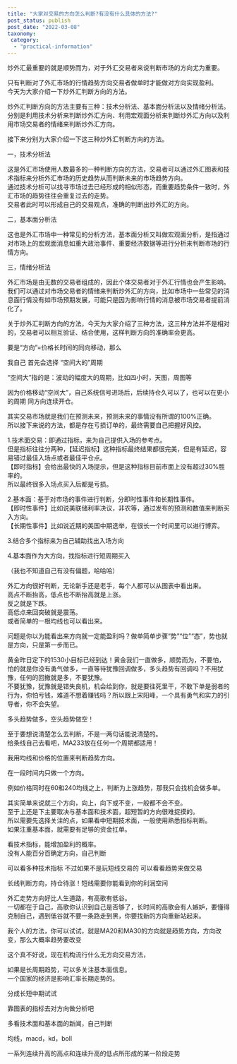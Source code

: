 ```yaml
---
title: "大家对交易的方向怎么判断?有没有什么具体的方法?"
post_status: publish
post_date: "2022-03-08"
taxonomy:
 category: 
  - "practical-information"
---
```


炒外汇最重要的就是顺势而为，对于外汇交易者来说判断市场的方向尤为重要。  

只有判断对了外汇市场的行情趋势方向交易者做单时才能做对方向实现盈利。  
今天为大家介绍一下炒外汇判断方向的方法。  

炒外汇判断方向的方法主要有三种：技术分析法、基本面分析法以及情绪分析法。  
分别是利用技术分析来判断炒外汇方向、利用宏观面分析来判断炒外汇方向以及利用市场交易者的情绪来判断炒外汇方向。  

接下来分别为大家介绍一下这三种炒外汇判断方向的方法。  

一，技术分析法

这是外汇市场使用人数最多的一种判断方向的方法，交易者可以通过外汇图表和技术指标来分析外汇市场的历史趋势从而判断未来的市场趋势方向。  
通过技术分析可以找寻市场过去已经形成的相似形态，而重要趋势条件一致时，外汇市场的趋势往往会重复过去的走势。  
交易者此时可以形成自己的交易观点，准确的判断出炒外汇的方向。  

二，基本面分析法

这也是外汇市场中一种常见的分析方法，基本面分析又叫做宏观面分析，是指通过对市场上的宏观面消息如重大政治事件、重要经济数据等进行分析来判断市场的行情方向。  

三，情绪分析法

外汇市场是由无数的交易者组成的，因此个体交易者对于外汇行情也会产生影响。  
我们可以通过对市场交易者的情绪来判断炒外汇的方向，比如市场中一些常见的消息面行情没有如市场预期发展，可能只是因为影响行情的消息被市场交易者提前消化了。  

关于炒外汇判断方向的方法，今天为大家介绍了三种方法，这三种方法并不是相对的，交易者可以相互验证、结合使用，这样判断方向的准确率会更高。  

要是“方向”=价格长时间的同向移动，那么

我自己 首先会选择 “空间大的”周期

“空间大”指的是：波动的幅度大的周期，比如四小时，天图，周图等

因为价格移动“空间大”，自己系统信号进场后，后续持仓久可以了，也可以在更小的周期 同方向连续开仓。  

其实交易市场就是我们在预测未来，预测未来的事情没有所谓的100%正确。  
所以接下来说的方法，都是存在亏损订单的，最终需要自己把握好风控。  

1.技术面交易：即通过指标，来为自己提供入场的参考点。  
但是指标往往分两种，【延迟指标】这种指标最终结果都很完美，但是有延迟，容易错过最佳入场点或者最佳平仓点。  
【即时指标】会给出最快的入场提示，但是这种指标目前市面上没有超过30%胜率的。  
所以最终很多入场点买入后都是亏损。  

2.基本面：基于对市场的事件进行判断，分即时性事件和长期性事件。  
【即时性事件】​比如说美联储利率决议，非农等，通过发布的预测和数值来判断买入方向。  
【长期性事件】比如说近期的美国中期选举，在很长一个时间里可以进行博弈。  

3.结合多个指标来为自己辅助找出入场方向

4.基本面作为大方向，找指标进行短周期买入

（我也不知道自己有没有偏题，哈哈哈）​

外汇方向很好判断，无论新手还是老手，每个人都可以从图表中看出来。  
高点不断抬高，低点也不断抬高就是上涨。  
反之就是下跌。  
高低点来回突破就是震荡。  
或者简单的一根均线也可以看出来。  

问题是你以为能看出来方向就一定能盈利吗？做单简单步骤“势”“位”“态”，势也就是方向，只是第一步而已。  

黄金昨日定下的1530小目标已经到达！黄金我们一直做多，顺势而为，不要怕，怕的就是你没有勇气做多，一直等待犹豫回调做多，多头趋势有回调吗？不用犹豫，任何的回撤就是多，不要犹豫。  
不要犹豫，犹豫就是错失良机，机会给到你，就是要往死里干，不敢下单是弱者的行为，你怕亏钱，难道不想着赚钱吗？所以跟上宋阳峰，一个具有勇气和实力的引导者，你不会失望。  
  

多头趋势做多，空头趋势做空！

至于要想说清楚怎么去判断，不是一两句话能说清楚的。  
给条线自己去看吧，MA233放在任何一个周期都适用！

我用均线和价格的位置来判断趋势方向。  

在一段时间内只做一个方向。  

例如价格同时在60和240均线之上，判断为上涨趋势，那我只会找机会做多单。  

其实简单来说就三个方向，向上，向下或不变，一般都不会不变。  
至于上还是下主要取决与基本面和技术面，超短暂的方向很难捉摸的。  
所以需要先选择关注的点，如果看中短期技术面，一般使用熟悉指标判断。  
如果注重基本面，就需要有足够的资金扛单。  

看技术指标，能增加盈利的概率。  
没有人能百分百确定方向，自己判断

可以看多种技术指标 不过如果不是玩短线交易的 可以看看趋势来做交易

长线判断方向，持仓待涨！短线需要你能看到你的利润空间

外汇走势方向好比人生道路，有高歌有低谷。  
一切都在于自己，高歌你认识到自己是否够了，长时间的高歌会有人嫉妒，要懂得克制自己，遇到低谷就不要一条路走到黑，你要找新的方向重新站起来。  

我个人的方法，你可以试试，就是MA20和MA30的方向就是趋势方向，方向改变，那么大概率趋势要改变

这个真不好说，现在机构流行什么无方向交易方法，

如果是长周期趋势，可以多关注基本面信息。  
一个国家的经济是影响汇率长期走势的。  

分成长短中期试试

靠图表的指标去对方向做分析吧

多看技术面和基本面的新闻，自己判断

均线，macd，kd，boll

一系列连续升高的高点和连续升高的低点所形成的某一阶段走势
